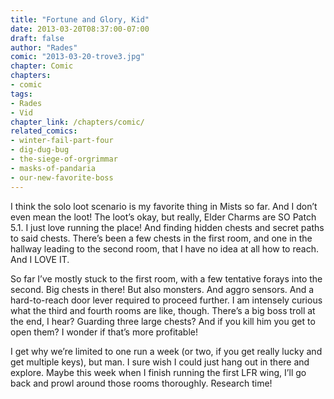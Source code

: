 ```yaml
---
title: "Fortune and Glory, Kid"
date: 2013-03-20T08:37:00-07:00
draft: false
author: "Rades"
comic: "2013-03-20-trove3.jpg"
chapter: Comic
chapters:
- comic
tags:  
- Rades
- Vid
chapter_link: /chapters/comic/
related_comics:
- winter-fail-part-four
- dig-dug-bug
- the-siege-of-orgrimmar
- masks-of-pandaria
- our-new-favorite-boss
---
```


I think the solo loot scenario is my favorite thing in Mists so far. And I don’t even mean the loot! The loot’s okay, but really, Elder Charms are SO Patch 5.1. I just love running the place! And finding hidden chests and secret paths to said chests. There’s been a few chests in the first room, and one in the hallway leading to the second room, that I have no idea at all how to reach. And I LOVE IT.


So far I’ve mostly stuck to the first room, with a few tentative forays into the second. Big chests in there! But also monsters. And aggro sensors. And a hard-to-reach door lever required to proceed further. I am intensely curious what the third and fourth rooms are like, though. There’s a big boss troll at the end, I hear? Guarding three large chests? And if you kill him you get to open them? I wonder if that’s more profitable!


I get why we’re limited to one run a week (or two, if you get really lucky and get multiple keys), but man. I sure wish I could just hang out in there and explore. Maybe this week when I finish running the first LFR wing, I’ll go back and prowl around those rooms thoroughly. Research time!

